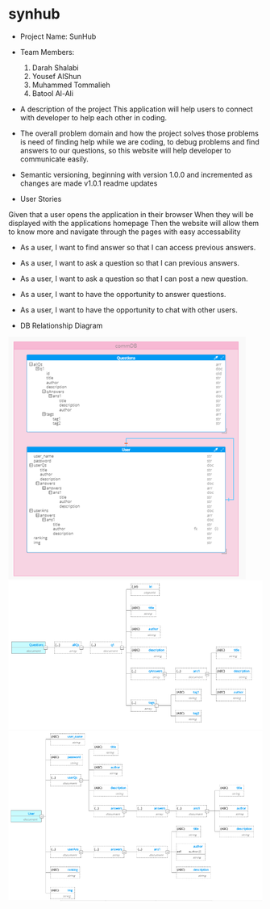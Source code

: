 # synhub

- Project Name: SunHub

- Team Members:

    1. Darah Shalabi
    2. Yousef AlShun
    3. Muhammed Tommalieh
    4. Batool Al-Ali

- A description of the project This application will help users to connect with developer to help each other in coding.

- The overall problem domain and how the project solves those problems is need of finding help while we are coding, to debug problems and find answers to our questions, so this website will help developer to communicate easily.

- Semantic versioning, beginning with version 1.0.0 and incremented as changes are made v1.0.1 readme updates

- User Stories

Given that a user opens the application in their browser When they will be displayed with the applications homepage Then the website will allow them to know more and navigate through the pages with easy accessability

- As a user, I want to find answer so that I can access previous answers.
- As a user, I want to ask a question so that I can  previous answers.
- As a user, I want to ask a question so that I can post a new question.
- As a user, I want to have the opportunity to answer questions.
- As a user, I want to have the opportunity to chat with other users.

- DB Relationship Diagram

![relationships](commdb_480.png)
![Questions Schema](db-schema-questions.png)
![Users Schema](db-schema-user.PNG)
